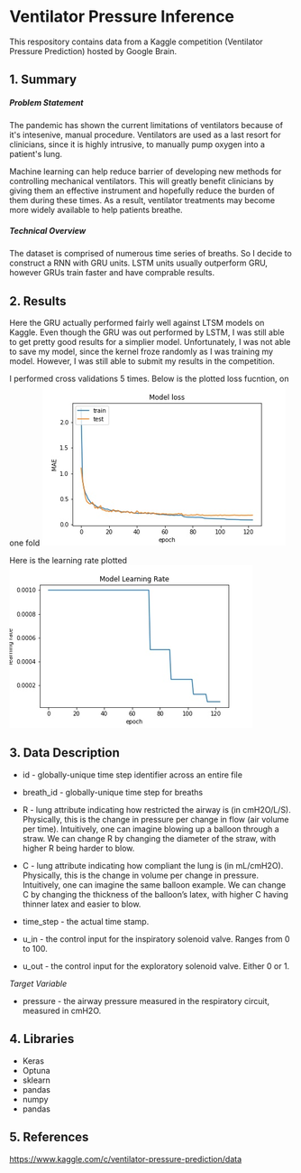 # Ventilator Pressure Inference 


This respository contains data from a Kaggle competition 
(Ventilator Pressure Prediction) hosted by Google Brain.

## 1. Summary 

##### Problem Statement

The pandemic has shown the current limitations of ventilators because of it's intesenive, manual procedure. 
Ventilators are used as a last resort for clinicians, since it is highly intrusive, to manually pump oxygen into a patient's lung. 


Machine learning can help reduce barrier of developing new methods for controlling mechanical ventilators. 
This will greatly benefit clinicians by giving them an effective instrument and hopefully reduce the burden of them during these times.
 As a result, ventilator treatments may become more widely available to help patients breathe.

##### Technical Overview
The dataset is comprised of numerous time series of breaths. So I decide to construct a RNN with GRU units. LSTM units usually outperform GRU, however
GRUs train faster and have comprable results. 

## 2. Results
Here the GRU actually performed fairly well against LTSM models on Kaggle. Even though the GRU was out performed by LSTM, I was still able to get pretty good results for a simplier model. Unfortunately, I was not able to save my model, since the kernel froze randomly as I was training my model. However, I was still able to submit my results in the competition. 

I performed cross validations 5 times. Below is the plotted loss fucntion, on one fold
![Loss Function](https://github.com/victorvvu/Google_Ventilator_RNN/blob/main/data_set_imgs/fig%20(3).jpg?raw=true)

Here is the learning rate plotted
![Learning Rate](https://github.com/victorvvu/Google_Ventilator_RNN/blob/main/data_set_imgs/fig2%20(1).jpg?raw=true)

  
## 3. Data Description

- id - globally-unique time step identifier across an entire file

- breath_id - globally-unique time step for breaths

- R - lung attribute indicating how restricted the airway is (in cmH2O/L/S). Physically, this is the change in pressure per change in flow (air volume per time). Intuitively, one can imagine blowing up a balloon through a straw. We can change R by changing the diameter of the straw, with higher R being harder to blow.

- C - lung attribute indicating how compliant the lung is (in mL/cmH2O). Physically, this is the change in volume per change in pressure. Intuitively, one can imagine the same balloon example. We can change C by changing the thickness of the balloon’s latex, with higher C having thinner latex and easier to blow.

- time_step - the actual time stamp.

- u_in - the control input for the inspiratory solenoid valve. Ranges from 0 to 100.

- u_out - the control input for the exploratory solenoid valve. Either 0 or 1.

*Target Variable*
- pressure - the airway pressure measured in the respiratory circuit, measured in cmH2O.

  
## 4. Libraries

- Keras
- Optuna
- sklearn
- pandas
- numpy
- pandas 
## 5. References

https://www.kaggle.com/c/ventilator-pressure-prediction/data
